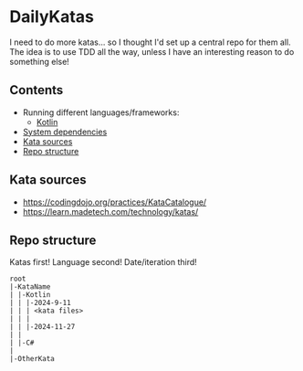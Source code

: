 # DailyKatas
I need to do more katas... so I thought I'd set up a central repo for them all. The idea is to use TDD all the way, unless I have an interesting reason to do something else!

## Contents
- Running different languages/frameworks:
  - [Kotlin](docs/RunningKotlinApps.md)
- [System dependencies](docs/SystemDependencies.md)
- [Kata sources](#kata-sources)
- [Repo structure](#repo-structure)

## Kata sources
- https://codingdojo.org/practices/KataCatalogue/
- https://learn.madetech.com/technology/katas/

## Repo structure
Katas first! Language second! Date/iteration third!
```
root
|-KataName
| |-Kotlin
| | |-2024-9-11
| | | <kata files>
| | |
| | |-2024-11-27
| |
| |-C#
|
|-OtherKata
```